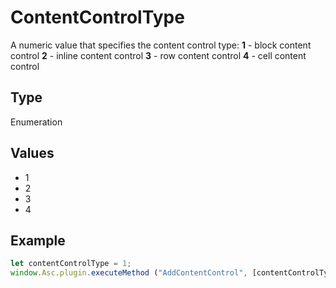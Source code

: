 # ContentControlType

A numeric value that specifies the content control type:
**1** - block content control
**2** - inline content control
**3** - row content control
**4** - cell content control

## Type

Enumeration

## Values

- 1
- 2
- 3
- 4


## Example

```javascript editor-docx
let contentControlType = 1;
window.Asc.plugin.executeMethod ("AddContentControl", [contentControlType, {"Id" : 7, "Tag" : "{tag}", "Lock" : 0}]);
```
